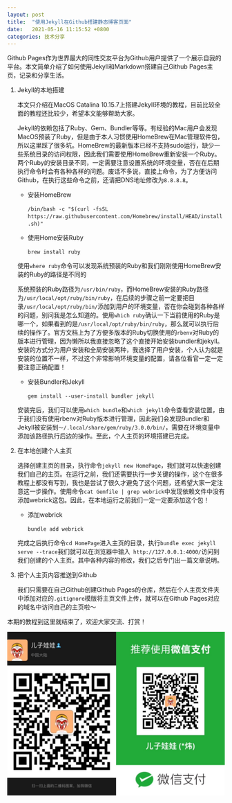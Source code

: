 ```yaml
---
layout: post
title:  "使用Jekyll在Github搭建静态博客页面"
date:   2021-05-16 11:15:52 +0800
categories: 技术分享
---
```

Github Pages作为世界最大的同性交友平台为Github用户提供了一个展示自我的平台。本文简单介绍了如何使用Jekyll和Markdown搭建自己Github Pages主页，记录和分享生活。

1. Jekyll的本地搭建

   本文只介绍在MacOS Catalina 10.15.7上搭建Jekyll环境的教程，目前比较全面的教程还比较少，希望本文能够帮助大家。

   Jekyll的依赖包括了Ruby、Gem、Bundler等等。有经验的Mac用户会发现MacOS预装了Ruby，但是由于本人习惯使用HomeBrew在Mac管理软件包，所以这里踩了很多坑。HomeBrew的最新版本已经不支持sudo运行，缺少一些系统目录的访问权限，因此我们需要使用HomeBrew重新安装一个Ruby。两个Ruby的安装目录不同，一定需要注意设置系统的环境变量，否在在后期执行命令时会有各种各样的问题。废话不多说，直接上命令，为了方便访问Github，在执行这些命令之前，还请把DNS地址修改为`8.8.8.8`。

   * 安装HomeBrew

     `/bin/bash -c "$(curl -fsSL https://raw.githubusercontent.com/Homebrew/install/HEAD/install.sh)"` 

   * 使用Home安装Ruby

     `brew install ruby`

   使用`where ruby`命令可以发现系统预装的Ruby和我们刚刚使用HomeBrew安装的Ruby的路径是不同的

   系统预装的Ruby路径为`/usr/bin/ruby`，而HomeBrew安装的Ruby路径为`/usr/local/opt/ruby/bin/ruby`，在后续的步骤之前一定要把目录`/usr/local/opt/ruby/bin/`添加到用户的环境变量，否在你会碰到各种各样的问题，别问我是怎么知道的。使用`which ruby`确认一下当前使用的Ruby是哪一个，如果看到的是`/usr/local/opt/ruby/bin/ruby`，那么就可以执行后续的操作了。官方文档上为了方便多版本的Ruby切换使用的`rbenv`对Ruby的版本进行管理，因为懒所以我直接忽略了这个直接开始安装bundler和jekyll。安装的方式分为用户安装和全局安装两种，我选择了用户安装，个人认为就是安装的位置不一样，不过这个非常影响环境变量的配置，请各位看官一定一定要注意正确配置！

   * 安装Bundler和Jekyll

     `gem install --user-install bundler jekyll`

   安装完后，我们可以使用`which bundle`和`which jekyll`命令查看安装位置，由于我们没有使用rbenv对Ruby版本进行管理，因此我们会发现Bundler和Jekyll被安装到`～/.local/share/gem/ruby/3.0.0/bin/`，需要在环境变量中添加该路径执行后边的操作。至此，个人主页的环境搭建已完成。

2. 在本地创建个人主页

   选择创建主页的目录，执行命令`jekyll new HomePage`，我们就可以快速创建我们自己的主页。在运行之前，我们还需要执行一步关键的操作，这个在很多教程上都没有写到，我也是尝试了很久才避免了这个问题，还希望大家一定注意这一步操作。使用命令`cat Gemfile | grep webrick`中发现依赖文件中没有添加webrick这包。因此，在本地运行之前我们一定一定要添加这个包！

   * 添加webrick

     `bundle add webrick`

   完成之后执行命令`cd HomePage`进入主页的目录，执行`bundle exec jekyll serve --trace`我们就可以在浏览器中输入` http://127.0.0.1:4000/`访问到我们创建的个人主页。其中各种内容的修改，我们之后专门出一篇文章说明。

3. 把个人主页内容推送到Github

   我们只需要在自己Github创建Github Pages的仓库，然后在个人主页文件夹中添加对应的`.gitignore`模版将主页文件上传，就可以在Github Pages对应的域名中访问自己的主页啦～

本期的教程到这里就结束了，欢迎大家交流、打赏！

![名片和打赏](/assets/img/bottom_qr_code.png)

